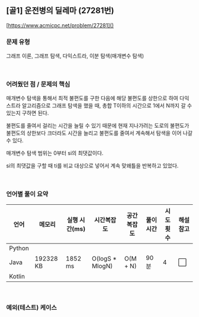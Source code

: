 ## [골1] 운전병의 딜레마 (27281번)

[https://www.acmicpc.net/problem/27281]()

### 문제 유형

그래프 이론, 그래프 탐색, 다익스트라, 이분 탐색(매개변수 탐색)

<br>

### 어려웠던 점 / 문제의 핵심

매개변수 탐색을 통해서 최적 불편도를 구한 다음에 해당 불편도를 상한으로 하여 다익스트라 알고리즘으로 그래프 탐색을 했을 때, 총합 T이하의 시간으로 1에서 N까지 갈 수 있는지 구하면 된다.

불편도를 줄여서 걸리는 시간을 늘릴 수 있기 때문에 현재 지나가려는 도로의 불편도가 불편도의 상한보다 크더라도 시간을 늘리고 불편도를 줄여서 계속해서 탐색을 이어 나갈 수 있다.

매개변수 탐색 범위는 0부터 si의 최댓값이다.

si의 최댓값을 구할 때 ti를 비교 대상으로 넣어서 계속 맞왜틀을 반복하고 있었다. 

<br>

### 언어별 풀이 요약

| 언어   | 메모리    | 실행 시간(ms) | 시간복잡도      | 공간복잡도 | 풀이 시간 | 시도 횟수 | 해설 참고            |
| ------ | --------- | ------------- | --------------- | ---------- | --------- | --------- | -------------------- |
| Python |           |               |                 |            |           |           |                      |
| Java   | 192328 KB | 1852 ms       | O(logS * MlogN) | O(M + N)   | 90분      | 4         | :white_large_square: |
| Kotlin |           |               |                 |            |           |           |                      |

<br>

### 예외(테스트) 케이스

```
```


